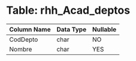 # Table: rhh_Acad_deptos

| Column Name | Data Type | Nullable |
|-------------|-----------|----------|
| CodDepto | char | NO |
| Nombre | char | YES |
